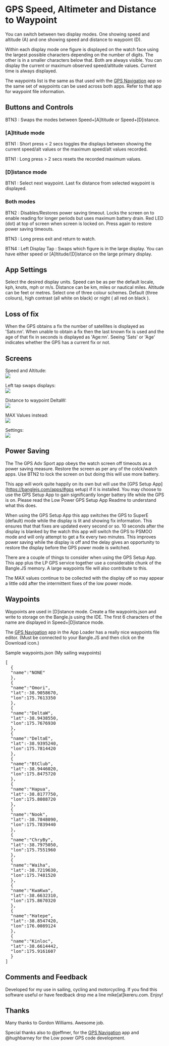 # GPS Speed, Altimeter and Distance to Waypoint

You can switch between two display modes. One showing speed and altitude (A) and one showing speed and distance to waypoint (D). 

Within each display mode one figure is displayed on the watch face using the largest possible characters depending on the number of digits. The other is in a smaller characters below that. Both are always visible. You can display the current or maximum observed speed/altitude values. Current time is always displayed. 

The waypoints list is the same as that used with the [GPS Navigation](https://banglejs.com/apps/#gps%20navigation) app so the same set of waypoints can be used across both apps. Refer to that app for waypoint file information.

## Buttons and Controls

BTN3 : Swaps the modes between Speed+[A]ltitude or Speed+[D]istance.

### [A]ltitude mode

BTN1 : Short press < 2 secs toggles the displays between showing the current speed/alt values or the maximum speed/alt values recorded.

BTN1 : Long press > 2 secs resets the recorded maximum values.

### [D]istance mode

BTN1 : Select next waypoint. Last fix distance from selected waypoint is displayed.

### Both modes

BTN2 : Disables/Restores power saving timeout. Locks the screen on to enable reading for longer periods but uses maximum battery drain. Red LED (dot) at top of screen when screen is locked on. Press again to restore power saving timeouts.

BTN3 : Long press exit and return to watch.

BTN4 : Left Display Tap : Swaps which figure is in the large display. You can have either speed or [A]ltitude/[D]istance on the large primary display.

## App Settings

Select the desired display units. Speed can be as per the default locale, kph, knots, mph or m/s. Distance can be km, miles or nautical miles. Altitude can be feet or metres. Select one of three colour schemes. Default (three colours), high contrast (all white on black) or night ( all red on black ). 

## Loss of fix

When the GPS obtains a fix the number of satellites is displayed as 'Sats:nn'. When unable to obtain a fix then the last known fix is used and the age of that fix in seconds is displayed as 'Age:nn'. Seeing 'Sats'  or 'Age' indicates whether the GPS has a current fix or not.  

## Screens

Speed and Altitude:<br>
![](screen1.png)<p>
Left tap swaps displays:<br>
![](screen2.png)<p>
Distance to waypoint DeltaW:<br>
![](screen5.png)<p>
MAX Values instead:<br>
![](screen3.png)<p>
Settings:<br>
![](screen4.png)<p>

## Power Saving

The The GPS Adv Sport app obeys the watch screen off timeouts as a power saving measure. Restore the screen as per any of the colck/watch apps. Use BTN2 to lock the screen on but doing this will use more battery.

This app will work quite happily on its own but will use the [GPS Setup App](https://banglejs.com/apps/#gps setup) if it is installed. You may choose to use the GPS Setup App to gain significantly longer battery life while the GPS is on. Please read the Low Power GPS Setup App Readme to understand what this does.

When using the GPS Setup App this app switches the GPS to SuperE (default) mode while the display is lit and showing fix information. This ensures that that fixes are updated every second or so. 10 seconds after the display is blanked by the watch this app will switch the GPS to PSMOO mode and will only attempt to get a fix every two minutes. This improves power saving while the display is off and the delay gives an opportunity to restore the display before the GPS power mode is switched.

There are a couple of things to consider when using the GPS Setup App. This app plus the LP GPS service together use a considerable chunk of the Bangle.JS memory. A large waypoints file will also contribute to this. 

The MAX values continue to be collected with the display off so may appear a little odd after the intermittent fixes of the low power mode. 

## Waypoints

Waypoints are used in [D]istance mode. Create a file waypoints.json and write to storage on the Bangle.js using the IDE. The first 6 characters of the name are displayed in Speed+[D]istance mode.

The [GPS Navigation](https://banglejs.com/apps/#gps%20navigation) app in the App Loader has a really nice waypoints file editor. (Must be connected to your Bangle.JS and then click on the Download icon.)

Sample waypoints.json (My sailing waypoints)

<pre>
[
  {
  "name":"NONE"
  },
  {
  "name":"Omori",
  "lat":-38.9058670,
  "lon":175.7613350
  },
  {
  "name":"DeltaW",
  "lat":-38.9438550,
  "lon":175.7676930
  },
  {
  "name":"DeltaE",
  "lat":-38.9395240,
  "lon":175.7814420
  },
  {
  "name":"BtClub",
  "lat":-38.9446020,
  "lon":175.8475720
  },
  {
  "name":"Hapua",
  "lat":-38.8177750,
  "lon":175.8088720
  },
  {
  "name":"Nook",
  "lat":-38.7848090,
  "lon":175.7839440
  },
  {
  "name":"ChryBy",
  "lat":-38.7975050,
  "lon":175.7551960
  },
  {
  "name":"Waiha",
  "lat":-38.7219630,
  "lon":175.7481520
  },
  {
  "name":"KwaKwa",
  "lat":-38.6632310,
  "lon":175.8670320
  },
  {
  "name":"Hatepe",
  "lat":-38.8547420,
  "lon":176.0089124
  },
  {
  "name":"Kinloc",
  "lat":-38.6614442,
  "lon":175.9161607
  }
]
</pre>

## Comments and Feedback

Developed for my use in sailing, cycling and motorcycling. If you find this software useful or have feedback drop me a line mike[at]kereru.com. Enjoy!

## Thanks

Many thanks to Gordon Williams. Awesome job.

Special thanks also to @jeffmer, for the [GPS Navigation](https://banglejs.com/apps/#gps%20navigation) app and @hughbarney for the Low power GPS code development.


